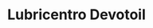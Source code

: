 ---
title: "Lubricentro Devotoil"
url: /ciudad-autonoma-de-buenos-aires/lubricentro-devotoil/
shop: Autowerkstatt
---
